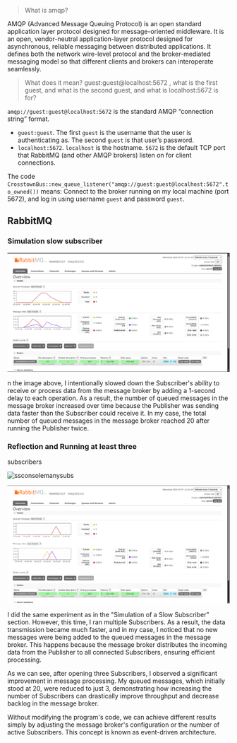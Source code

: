 >What is amqp?

AMQP (Advanced Message Queuing Protocol) is an open standard application layer protocol designed for message-oriented middleware. It is an open, vendor-neutral application-layer protocol designed for asynchronous, reliable messaging between distributed applications. It defines both the network wire-level protocol and the broker-mediated messaging model so that different clients and brokers can interoperate seamlessly.

>What does it mean? guest:guest@localhost:5672 , what is the first guest, and what
is the second guest, and what is localhost:5672 is for?

`amqp://guest:guest@localhost:5672` is the standard AMQP “connection string” format. 

- `guest:guest`. The first `guest` is the username that the user is authenticating as. The second `guest` is that user’s password.
- `localhost:5672`. `localhost` is the hostname. `5672` is the default TCP port that RabbitMQ (and other AMQP brokers) listen on for client connections.

The code `CrosstownBus::new_queue_listener("amqp://guest:guest@localhost:5672".to_owned())` means: Connect to the broker running on my local machine (port 5672), and log in using username `guest` and password `guest`.

## RabbitMQ

### Simulation slow subscriber

![sschart](images/sschart.png)

n the image above, I intentionally slowed down the Subscriber's ability to receive or process data from the message broker by adding a 1-second delay to each operation. As a result, the number of queued messages in the message broker increased over time because the Publisher was sending data faster than the Subscriber could receive it. In my case, the total number of queued messages in the message broker reached 20 after running the Publisher twice.

### Reflection and Running at least three
subscribers

![ssconsolemanysubs](images/ssconsolemanysubs.png)

![sschartmanysubs](images/sschartmanysubs.png)

I did the same experiment as in the "Simulation of a Slow Subscriber" section. However, this time, I ran multiple Subscribers. As a result, the data transmission became much faster, and in my case, I noticed that no new messages were being added to the queued messages in the message broker. This happens because the message broker distributes the incoming data from the Publisher to all connected Subscribers, ensuring efficient processing.

As we can see, after opening three Subscribers, I observed a significant improvement in message processing. My queued messages, which initially stood at 20, were reduced to just 3, demonstrating how increasing the number of Subscribers can drastically improve throughput and decrease backlog in the message broker.

Without modifying the program's code, we can achieve different results simply by adjusting the message broker's configuration or the number of active Subscribers. This concept is known as event-driven architecture.

